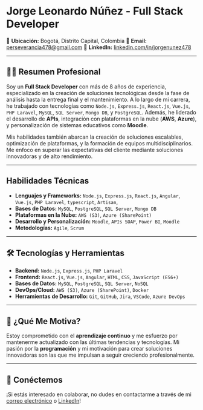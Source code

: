 # Jorge Leonardo Núñez - Full Stack Developer

📍 **Ubicación:** Bogotá, Distrito Capital, Colombia
📧 **Email:** [perseverancia478@gmail.com](mailto:perseverancia478@gmail.com)
💼 **LinkedIn:** [linkedin.com/in/jorgenunez478](https://linkedin.com/in/jorgenunez478)

---

## 👨‍💻 Resumen Profesional

Soy un **Full Stack Developer** con más de 8 años de experiencia, especializado en la creación de soluciones tecnológicas desde la fase de análisis hasta la entrega final y el mantenimiento. A lo largo de mi carrera, he trabajado con tecnologías como `Node.js`, `Express.js`, `React.js`, `Vue.js`, `PHP Laravel`, `MySQL`, `SQL Server`, `Mongo DB`, y `PostgreSQL`. Además, he liderado el desarrollo de **APIs**, integración con plataformas en la nube (**AWS**, **Azure**), y personalización de sistemas educativos como **Moodle**.

Mis habilidades también abarcan la creación de soluciones escalables, optimización de plataformas, y la formación de equipos multidisciplinarios. Me enfoco en superar las expectativas del cliente mediante soluciones innovadoras y de alto rendimiento.

---

## Habilidades Técnicas

* **Lenguajes y Frameworks:** `Node.js`, `Express.js`, `React.js`, `Angular`, `Vue.js`, `PHP Laravel`, `typescript`, `Artisan`,
* **Bases de Datos:** `MySQL`, `PostgreSQL`, `SQL Server`, `Mongo DB`
* **Plataformas en la Nube:** `AWS (S3)`, `Azure (SharePoint)`
* **Desarrollo y Personalización:** `Moodle`, `APIs SOAP`, `Power BI`, `Moodle`
* **Metodologías:** `Agile`, `Scrum`

---

## 🛠️ Tecnologías y Herramientas

* **Backend:** `Node.js`, `Express.js`, `PHP Laravel`
* **Frontend:** `React.js`, `Vue.js`, `Angular`, `HTML`, `CSS`, `JavaScript (ES6+)`
* **Bases de Datos:** `MySQL`, `PostgreSQL`, `SQL Server`, `NoSQL`
* **DevOps/Cloud:** `AWS (S3)`, `Azure (SharePoint)`, `Docker`
* **Herramientas de Desarrollo:** `Git`, `GitHub`, `Jira`, `VSCode`, `Azure DevOps`

---

## 🌱 ¿Qué Me Motiva?

Estoy comprometido con el **aprendizaje continuo** y me esfuerzo por mantenerme actualizado con las últimas tendencias y tecnologías. Mi pasión por la **programación** y mi motivación para crear soluciones innovadoras son las que me impulsan a seguir creciendo profesionalmente.

---

## 🚀 Conéctemos

¡Si estás interesado en colaborar, no dudes en contactarme a través de mi [correo electrónico](mailto:perseverancia478@gmail.com) o [LinkedIn](https://linkedin.com/in/jorgenunez478)!
